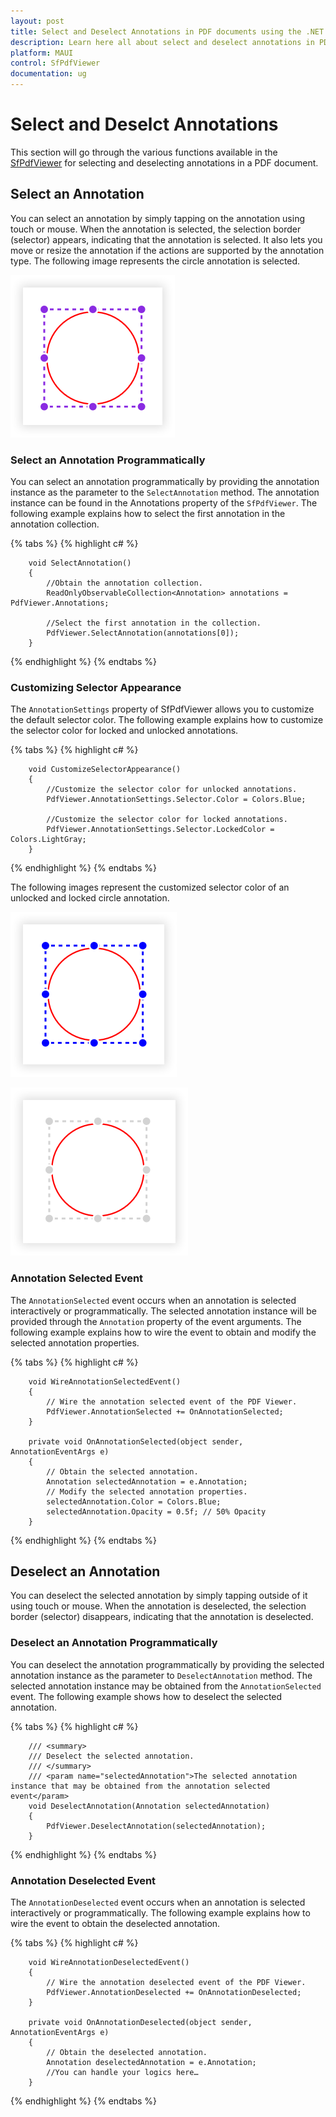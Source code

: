 ```yaml
---
layout: post
title: Select and Deselect Annotations in PDF documents using the .NET MAUI PDF Viewer control | Syncfusion
description: Learn here all about select and deselect annotations in PDF documents using the .NET MAUI PDF Viewer (SfPdfViewer) control and its settings customization.
platform: MAUI
control: SfPdfViewer
documentation: ug
---
```


# Select and Deselct Annotations

This section will go through the various functions available in the [SfPdfViewer](https://help.syncfusion.com/cr/maui/Syncfusion.Maui.PdfViewer.SfPdfViewer.html) for selecting and deselecting annotations in a PDF document.

## Select an Annotation

You can select an annotation by simply tapping on the annotation using touch or mouse. When the annotation is selected, the selection border (selector) appears, indicating that the annotation is selected. It also lets you move or resize the annotation if the actions are supported by the annotation type. The following image represents the circle annotation is selected.

![Selected annotation representation.](Images/Annotations/selected-circle.png)

### Select an Annotation Programmatically

You can select an annotation programmatically by providing the annotation instance as the parameter to the `SelectAnnotation` method. The annotation instance can be found in the Annotations property of the `SfPdfViewer`. The following example explains how to select the first annotation in the annotation collection.

{% tabs %}
{% highlight c# %}

        void SelectAnnotation()
        {
            //Obtain the annotation collection.
            ReadOnlyObservableCollection<Annotation> annotations = PdfViewer.Annotations;
            
            //Select the first annotation in the collection.
            PdfViewer.SelectAnnotation(annotations[0]);
        }
		
{% endhighlight %}
{% endtabs %}

### Customizing Selector Appearance

The `AnnotationSettings` property of SfPdfViewer allows you to customize the default selector color. The following example explains how to customize the selector color for locked and unlocked annotations.

{% tabs %}
{% highlight c# %}

        void CustomizeSelectorAppearance()
        {
            //Customize the selector color for unlocked annotations.
            PdfViewer.AnnotationSettings.Selector.Color = Colors.Blue;

            //Customize the selector color for locked annotations.
            PdfViewer.AnnotationSettings.Selector.LockedColor = Colors.LightGray;
        }
		
{% endhighlight %}
{% endtabs %}

The following images represent the customized selector color of an unlocked and locked circle annotation. 

![Selector color of an unlocked annotation.](Images/Annotations/selected-unlocked.png)

![Selector color of a locked annotation.](Images/Annotations/selected-locked.png)

### Annotation Selected Event

The `AnnotationSelected` event occurs when an annotation is selected interactively or programmatically. The selected annotation instance will be provided through the `Annotation` property of the event arguments. The following example explains how to wire the event to obtain and modify the selected annotation properties.

{% tabs %}
{% highlight c# %}

        void WireAnnotationSelectedEvent()
        {
            // Wire the annotation selected event of the PDF Viewer.
            PdfViewer.AnnotationSelected += OnAnnotationSelected;
        }

        private void OnAnnotationSelected(object sender, AnnotationEventArgs e)
        {
            // Obtain the selected annotation.
            Annotation selectedAnnotation = e.Annotation;
            // Modify the selected annotation properties.
            selectedAnnotation.Color = Colors.Blue;
            selectedAnnotation.Opacity = 0.5f; // 50% Opacity
        }
		
{% endhighlight %}
{% endtabs %}

## Deselect an Annotation

You can deselect the selected annotation by simply tapping outside of it using touch or mouse. When the annotation is deselected, the selection border (selector) disappears, indicating that the annotation is deselected.

### Deselect an Annotation Programmatically 

You can deselect the annotation programmatically by providing the selected annotation instance as the parameter to `DeselectAnnotation` method. The selected annotation instance may be obtained from the `AnnotationSelected` event. The following example shows how to deselect the selected annotation. 

{% tabs %}
{% highlight c# %}

        /// <summary>
        /// Deselect the selected annotation.
        /// </summary>
        /// <param name="selectedAnnotation">The selected annotation instance that may be obtained from the annotation selected event</param>
        void DeselectAnnotation(Annotation selectedAnnotation)
        {
            PdfViewer.DeselectAnnotation(selectedAnnotation);
        }
		
{% endhighlight %}
{% endtabs %}

### Annotation Deselected Event

The `AnnotationDeselected` event occurs when an annotation is selected interactively or programmatically. The following example explains how to wire the event to obtain the deselected annotation.

{% tabs %}
{% highlight c# %}

        void WireAnnotationDeselectedEvent()
        {
            // Wire the annotation deselected event of the PDF Viewer.
            PdfViewer.AnnotationDeselected += OnAnnotationDeselected;
        }

        private void OnAnnotationDeselected(object sender, AnnotationEventArgs e)
        {
            // Obtain the deselected annotation.
            Annotation deselectedAnnotation = e.Annotation;            
            //You can handle your logics here…
        }
		
{% endhighlight %}
{% endtabs %}